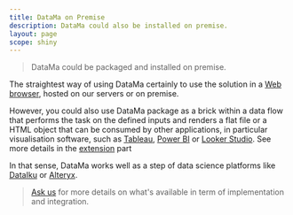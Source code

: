 ```yaml
---
title: DataMa on Premise
description: DataMa could also be installed on premise.
layout: page
scope: shiny
---
```


> DataMa could be packaged and installed on premise.

The straightest way of using DataMa certainly to use the solution in a [Web browser](https://app.datama.io/), hosted on our servers or on premise.


However, you could also use DataMa package as a brick within a data flow that performs the task on the defined inputs and renders a flat file or a HTML object that can be consumed by other applications, in particular visualisation software, such as [Tableau](https://www.tableau.com/), [Power BI](https://powerbi.microsoft.com) or [Looker Studio](https://lookerstudio.google.com). See more details in the [extension]({{site.url}}/{{site.baseurl}}/core_app/new/integrations.html) part 

In that sense, DataMa works well as a step of data science platforms like [DataIku](https://www.dataiku.com/) or [Alteryx](https://www.alteryx.com/).

> [Ask us](https://datama.io/lets-talk/) for more details on what's available in term of implementation and integration.